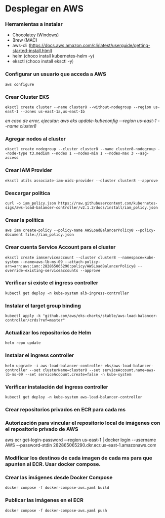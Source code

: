 # Desplegar en AWS

### Herramientas a instalar

- Chocolatey (Windows)
- Brew (MAC)
- aws-cli (https://docs.aws.amazon.com/cli/latest/userguide/getting-started-install.html)
- helm (choco install kubernetes-helm -y)
- eksctl (choco install eksctl -y)

### Configurar un usuario que acceda a AWS

```
aws configure
```

### Crear Cluster EKS

```
eksctl create cluster --name cluster8 --without-nodegroup --region us-east-1 --zones us-east-1a,us-east-1b
```

_en caso de error, ejecutar: aws eks update-kubeconfig --region us-east-1 --name cluster8_

### Agregar nodos al cluster

```
eksctl create nodegroup --cluster cluster8 --name cluster8-nodegroup --node-type t3.medium --nodes 1 --nodes-min 1 --nodes-max 3 --asg-access
```

### Crear IAM Provider

```
eksctl utils associate-iam-oidc-provider --cluster cluster8 --approve
```

### Descargar política

```
curl -o iam_policy.json https://raw.githubusercontent.com/kubernetes-sigs/aws-load-balancer-controller/v2.1.2/docs/install/iam_policy.json
```

### Crear la política

```
aws iam create-policy --policy-name AWSLoadBalancerPolicy8 --policy-document file://iam_policy.json
```

### Crear cuenta Service Account para el cluster

```
eksctl create iamserviceaccount --cluster cluster8 --namespace=kube-system --name=aws-lb-ms-09 --attach-policy-arn=arn:aws:iam::282865065290:policy/AWSLoadBalancerPolicy8 --override-existing-serviceaccounts --approve
```

### Verificar si existe el ingress controller

```
kubectl get deploy -n kube-system alb-ingress-controller
```

### Instalar el target group binding

```
kubectl apply -k "github.com/aws/eks-charts/stable/aws-load-balancer-controller/crds?ref=master"
```

### Actualizar los repositorios de Helm

```
helm repo update
```

### Instalar el ingress controller

```
helm upgrade -i aws-load-balancer-controller eks/aws-load-balancer-controller --set clusterName=cluster8 --set serviceAccount.name=aws-lb-ms-09 --set serviceAccount.create=false -n kube-system
```

### Verificar instalación del ingress controller

```
kubectl get deploy -n kube-system aws-load-balancer-controller
```

### Crear repositorios privados en ECR para cada ms

### Autorización para vincular el repositorio local de imágenes con el repositorio privado de AWS

aws ecr get-login-password --region us-east-1 | docker login --username AWS --password-stdin 282865065290.dkr.ecr.us-east-1.amazonaws.com

### Modificar los destinos de cada imagen de cada ms para que apunten al ECR. Usar docker compose.

### Crear las imágenes desde Docker Compose

```
docker compose -f docker-compose-aws.yaml build
```

### Publicar las imágenes en el ECR

```
docker compose -f docker-compose-aws.yaml push
```
